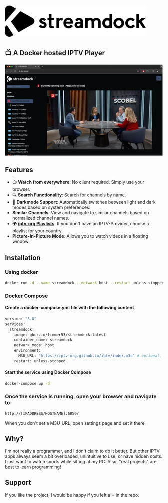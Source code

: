 # <img height="100px" src="./images/logo.png" />
## 📺 A Docker hosted IPTV Player
![screenshot](https://github.com/Limmer55/streamdock/blob/main/images/Screenshot1.png?raw=true)
## Features
- 📺 **Watch from everywhere**: No client required. Simply use your browser.
- 🔍 **Search Functionality**: Search for channels by name.
- 🌙 **Darkmode Support**: Automatically switches between light and dark modes based on system preferences.
- **Similar Channels**: View and navigate to similar channels based on normalized channel names. 
- 🌍 [**iptv-org Playlists**](https://github.com/iptv-org/iptv): If you don't have an IPTV-Provider, choose a playlist for your country.
- **Picture-In-Picture Mode**: Allows you to watch videos in a floating window


## Installation
### Using docker
```bash
docker run -d --name streamdock --network host --restart unless-stopped ghcr.io/limmer55/streamdock:latest

```
### Docker Compose
#### Create a docker-compose.yml file with the following content
```bash
version: "3.8"
services:
  streamdock:
    image: ghcr.io/limmer55/streamdock:latest
    container_name: streamdock
    network_mode: host
    environment:
      M3U_URL: "https://iptv-org.github.io/iptv/index.m3u" # optional, can be set in settings later
    restart: unless-stopped

```
#### Start the service using Docker Compose
```bash
docker-compose up -d
```

### Once the service is running, open your browser and navigate to
```bash
http://[IPADDRESS/HOSTNAME]:6050/
```
When you don't set a M3U_URL, open settings page and set it there.


## Why?
I'm not really a programmer, and I don't claim to do it better.
But other IPTV apps always seem a bit overloaded, unintuitive to use, or have hidden costs.
I just want to watch sports while sitting at my PC.
Also, "real projects" are best to learn programming!

## Support
If you like the project, I would be happy if you left a ⭐️ in the repo.
